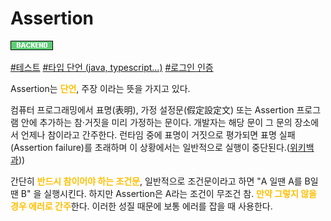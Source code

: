 
# Assertion

![Backend](../../2TAT1C/Label_Backend.png)

<a href="https://blockdmask.tistory.com/286">#테스트</a>
<a href="https://www.geeksforgeeks.org/assertions-in-java/">#타입 단언 (java, typescript...)</a>
<a href="">#로그인 인증</a>

Assertion는 <span style="color:#FFBF00; font-weight:bold;">단언</span>, 주장 이라는 뜻을 가지고 있다.

컴퓨터 프로그래밍에서 표명(表明), 가정 설정문(假定設定文) 또는 Assertion 프로그램 안에 추가하는 참·거짓을 미리 가정하는 문이다. 개발자는 해당 문이 그 문의 장소에서 언제나 참이라고 간주한다. 런타임 중에 표명이 거짓으로 평가되면 표명 실패(Assertion failure)를 초래하며 이 상황에서는 일반적으로 실행이 중단된다.([위키백과](https://ko.wikipedia.org/wiki/%ED%91%9C%EB%AA%85)))

간단히 <span style="color:#FFBF00; font-weight:bold;">반드시 참이어야 하는 조건문</span>, 일반적으로 조건문이라고 하면 "A 일땐 A를 B일땐 B" 을 실행시킨다. 하지만 Assertion은 A라는 조건이 무조건 참. <span style="color:#FFBF00; font-weight:bold;">만약 그렇지 않을 경우 에러로 간주</span>한다. 이러한 성질 때문에 보통 에러를 잡을 때 사용한다.







